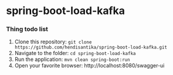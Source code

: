 # spring-boot-load-kafka

### Thing todo list

1. Clone this repository: `git clone https://github.com/hendisantika/spring-boot-load-kafka.git`
2. Navigate to the folder: `cd spring-boot-load-kafka`
3. Run the application: `mvn clean spring-boot:run`
4. Open your favorite browser: http://localhost:8080/swagger-ui
